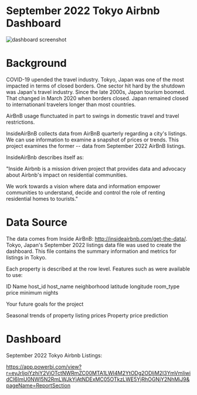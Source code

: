 # September 2022 Tokyo Airbnb Dashboard

![dashboard screenshot](https://github.com/rakimreid/tokyoairbnb/blob/main/tokyo%20japan%20september%202022%20airbnb%20listings.jpg?raw=true)

# Background 

COVID-19 upended the travel industry. Tokyo, Japan was one of the most impacted in terms of closed borders. One sector hit hard by the shutdown was Japan's travel industry. Since the late 2000s, Japan tourism boomed. That changed in March 2020 when borders closed. Japan remained closed to internationanl travelers longer than most countries. 

AirBnB usage flunctuated in part to swings in domestic travel and travel restrictions. 

InsideAirBnB collects data from AirBnB quarterly regarding a city's listings. We can use information to examine a snapshot of prices or trends. This project examines the former -- data from September 2022 AirBnB listings. 

InsideAirBnb describes itself as: 

"Inside Airbnb is a mission driven project that provides data and advocacy about Airbnb's impact on residential communities.

We work towards a vision where data and information empower communities to understand, decide and control the role of renting residential homes to tourists."

# Data Source

The data comes from Inside AirBnB: http://insideairbnb.com/get-the-data/.
Tokyo, Japan's September 2022 listings data file was used to create the dashboard. This file contains the summary information and metrics for listings in Tokyo. 

Each property is described at the row level. Features such as were available to use:

ID
Name
host_id
host_name
neighborhood
latitude
longitude
room_type
price
minimum nights



Your future goals for the project

Seasonal trends of property listing prices
Property price prediction 

# Dashboard 

September 2022 Tokyo Airbnb Listings: 

https://app.powerbi.com/view?r=eyJrIjoiYzhiY2VjOTctNWRmZC00MTA1LWI4M2YtODg2ODljM2I3YmVmIiwidCI6ImU0NWI5N2RmLWJkYjAtNDExMC05OTkzLWE5YjRhOGNjY2NhMiJ9&pageName=ReportSection
